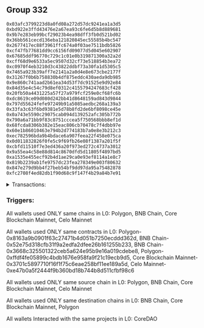 ## Group 332

```0x1efeb14b07fb2371ea344717dfd3389fcbd72873
0x03afc3799223d8a0fd08a272d57dc9241ea1a3d5
0xbd922e3ffd43476e2a67ea93c6fe6d5b8d889681
0x9b7e283eb99bcf29023b4ea98dff3fb0d521bd02
0x36bb561cecd136eba121820845ec55585b4bc547
0x2677417ec88f3961ffc674a0f03ae7511bdb5826
0xcf47fb77681dd9cc6156fd09077d5d045e602907
0x67685ddf96770c729c1c01e0b319871300a32a2d
0xcff68d9e6533a5ec9507d32cf73e518854b3ea72
0xc0970f4eb3210d3c43822ddbf73a30fa1d5305c5
0x7465a923b39aff7e2141a2a0d4e8e673cbe2177f
0x31267f0b6b758830b4df875eddc430aeda9db985
0x9e860c741aad2b61ea34d53f7dc91525e9d92e84
0x84d35e4c54c79d8ef0312c4155794247683cf428
0x20fb50a4431225a57f27a979fcf259e0cf68fc6b
0xdc8619ce09d080d242bb41d8648159ad843d9844
0x797d55624fefe97249b91a5085aedbc268a139a3
0x33fa3c63f6bd9381e5d78b8fd2de6bf8098ce45e
0x0a743e5590c29075cab094d139252afc305b772b
0x790a6a71bb9f83c8751cccea5f750568bbb8ef1d
0x68fcda8306b382e15eac806cb70478c7f4dbb97e
0x60e1b86010463e794b2d774183b7a0e8e3b212c3
0xec782596bda9b4bdace6a907feea22f458e075ca
0x0d011832826f0fe5c9f69fb26e08f1387a201f5f
0xcbfd11510f7e3ed436a20f973ed272c4737a3012
0x9a55ea4c58e88d814c8670dfd5d11805f4897bd5
0xa1535e455ecf92b4d1ae29ca0e93ef8114a1e8c7
0x819b2239ab1fe9757dc23fea278349e003f80632
0x847e279d9bb4f27beb54bf9dd97da95a75482878
0xfc2708f4ed82db1f90d68c9f147f4b29a84b7e91
```
<details>
<summary>Transactions:</summary>

Hashes: 

Wallet: 0x1efeb14b07fb2371ea344717dfd3389fcbd72873

       Hash: 0x2cc0484dafb7ba259d472cbd508a373c84fd1444bb0b72d0828a0c89288f923e
         - source chain: Polygon
         - destination chain: BNB Chain
         - contract: 0x8163a9b0901f63c27471b4d051b7250ecddd362d
       Hash: 0xab7ab4625536dc7158c9e8379bd8be314245b6717ebbee911138a4a89e965441
         - source chain: Polygon
         - destination chain: BNB Chain
         - contract: 0x8163a9b0901f63c27471b4d051b7250ecddd362d
       Hash: 0x1454865cdc0f797facd9283c823be853a051bd72c342f1f73491d15ab4ef06d9
         - source chain: Polygon
         - destination chain: BNB Chain
         - contract: 0x8163a9b0901f63c27471b4d051b7250ecddd362d
       Hash: 0xa8b982d2d97848b9b8ea76c5fa676dfec67413e703f2648adbad18a9a86f17c5
         - source chain: BNB Chain
         - destination chain: Core Blockchain Mainnet
         - project: CoreDAO
         - contract: 0x52e75d318cfb31f9a2edfa2dfee26b161255b233
       Hash: 0x388110457db3c15824d254e219f349b1f4d96a19af1f7979a94336703c4b996a
         - source chain: BNB Chain
         - destination chain: Polygon
         - contract: 0x3668c325501322ceb5a624e95b9e16a019cdebe8
       Hash: 0xba24e450421b8c7a78669cbb89534cf8d0119f3e48d1fbb270f0997751206f63
         - source chain: Polygon
         - destination chain: BNB Chain
         - contract: 0xffdf4fe05899c4bdb1676e958fa9f21c19ecb9d5
       Hash: 0xe0f4cda2791af3d44f80c77b726d35819df39d5723b75a5fd393e4483ec89331
         - source chain: Core Blockchain Mainnet
         - destination chain: BNB Chain
         - contract: 0x3701c5897710f16f1f75c6eae258bf11ee189a5d
       Hash: 0x6d037d3b5e61c657b46b0d26092dbfdc5f83343a1f1cc467959a2ecae910e3be
         - source chain: Celo Mainnet
         - destination chain: BNB Chain
         - contract: 0xe47b0a5f2444f9b360bd18b744b8d511cfbf98c6
Wallet: 0x03afc3799223d8a0fd08a272d57dc9241ea1a3d5

       Hash:0x6f5250279a873acc9ee9b4f73152c956348bbb5121345ffd3cd0882078393c88
         - source chain: Polygon
         - destination chain: BNB Chain
         - contract: 0x8163a9b0901f63c27471b4d051b7250ecddd362d
       Hash:0xfd91df93437105a0dbfd2f9a90ee763acb1b5b3db0ab02dd0326d06c28626626
         - source chain: Polygon
         - destination chain: BNB Chain
         - contract: 0x8163a9b0901f63c27471b4d051b7250ecddd362d
       Hash:0x07394fabddcc8b7b6a18b622e1c3e2dca8044a52dc9ffd5687a4691dfb0260a0
         - source chain: Polygon
         - destination chain: BNB Chain
         - contract: 0x8163a9b0901f63c27471b4d051b7250ecddd362d
       Hash:0xe5d8aa36ed700d957ec42962c0ad43cddbe080bd0369aac6ee5094ff0fef24aa
         - source chain: BNB Chain
         - destination chain: Core Blockchain Mainnet
         - project: CoreDAO
         - contract: 0x52e75d318cfb31f9a2edfa2dfee26b161255b233
       Hash:0xfb9e15372cf41bd48a763fd8793876fe12ff0401b14332e1bce121b832125663
         - source chain: BNB Chain
         - destination chain: Polygon
         - contract: 0x3668c325501322ceb5a624e95b9e16a019cdebe8
       Hash:0x97b3e2ae0e22a9d0e5294f46aa4e56a4b9b8e6c8685b8c90b005f43e077ee4b6
         - source chain: Polygon
         - destination chain: BNB Chain
         - contract: 0xffdf4fe05899c4bdb1676e958fa9f21c19ecb9d5
       Hash:0x607542009a431c791c435682b5069cb81c2301143a17aa063bc82cdec6044dba
         - source chain: Core Blockchain Mainnet
         - destination chain: BNB Chain
         - contract: 0x3701c5897710f16f1f75c6eae258bf11ee189a5d
       Hash:0xabe5ea873377b1c523f4e541d8c5ceeb35a39fb2b087acb7221e78848985b812
         - source chain: Celo Mainnet
         - destination chain: BNB Chain
         - contract: 0xe47b0a5f2444f9b360bd18b744b8d511cfbf98c6
Wallet: 0xbd922e3ffd43476e2a67ea93c6fe6d5b8d889681

       Hash:0xf30ca656fbe42d69c01f272e51393876e23391060b220909e2eafab159e6e1dc
         - source chain: Polygon
         - destination chain: BNB Chain
         - contract: 0x8163a9b0901f63c27471b4d051b7250ecddd362d
       Hash:0x316b8e1c02fced6442797d12c88343a297f510ec11b060b50d60d2262cdd23fb
         - source chain: Polygon
         - destination chain: BNB Chain
         - contract: 0x8163a9b0901f63c27471b4d051b7250ecddd362d
       Hash:0x2adebd932a9b2bf12dd32f58f9c6f18d627e8f70127641fc49d6fd8cbd374944
         - source chain: Polygon
         - destination chain: BNB Chain
         - contract: 0x8163a9b0901f63c27471b4d051b7250ecddd362d
       Hash:0x74d89d6d30d281deb946379e4037b70d2cfac93fd0c817f392d85e2b070d9c6d
         - source chain: BNB Chain
         - destination chain: Core Blockchain Mainnet
         - project: CoreDAO
         - contract: 0x52e75d318cfb31f9a2edfa2dfee26b161255b233
       Hash:0xeba7a48b5030a845bb6f002a1c8ca921f7a861ffe05aa89a76dee6ae7dcb9e94
         - source chain: BNB Chain
         - destination chain: Polygon
         - contract: 0x3668c325501322ceb5a624e95b9e16a019cdebe8
       Hash:0xd827f572cc3ae22a9bbd12d69ac2df010df94cd0505e0dd4cd526c5c173bfa7a
         - source chain: Polygon
         - destination chain: BNB Chain
         - contract: 0xffdf4fe05899c4bdb1676e958fa9f21c19ecb9d5
       Hash:0x2ebf08d8e9426e9854ee99d43f04eee75fc9d5d6a8296689ff1cadad36211473
         - source chain: Core Blockchain Mainnet
         - destination chain: BNB Chain
         - contract: 0x3701c5897710f16f1f75c6eae258bf11ee189a5d
       Hash:0x82fde35b33603379041931293270112af39cdac20ed517f5061757eaf5e4af4c
         - source chain: Celo Mainnet
         - destination chain: BNB Chain
         - contract: 0xe47b0a5f2444f9b360bd18b744b8d511cfbf98c6
Wallet: 0x9b7e283eb99bcf29023b4ea98dff3fb0d521bd02

       Hash:0xabddd593844ac3f4d7f81bf284e2dfb2244443ea07f6cbdb2473a2e566fae180
         - source chain: Polygon
         - destination chain: BNB Chain
         - contract: 0x8163a9b0901f63c27471b4d051b7250ecddd362d
       Hash:0xae1e069cbfd67550f6bc1ac5bc1f7e09286dd12b6f923c25c442eeecae54064d
         - source chain: Polygon
         - destination chain: BNB Chain
         - contract: 0x8163a9b0901f63c27471b4d051b7250ecddd362d
       Hash:0x3e69b31429a01cf9e3a5c80681320de698c15433c7b705d5ebfeedfb1d5f8b50
         - source chain: Polygon
         - destination chain: BNB Chain
         - contract: 0x8163a9b0901f63c27471b4d051b7250ecddd362d
       Hash:0x527e5426fafcf3fcb66139b922eec5e8cda705ab647b3adf61625bde9d7fe616
         - source chain: BNB Chain
         - destination chain: Core Blockchain Mainnet
         - project: CoreDAO
         - contract: 0x52e75d318cfb31f9a2edfa2dfee26b161255b233
       Hash:0x9dbc87998c90c23b1fe735619c3f1183d43b9ff66c45ba6a627cba5efea1057a
         - source chain: BNB Chain
         - destination chain: Polygon
         - contract: 0x3668c325501322ceb5a624e95b9e16a019cdebe8
       Hash:0xc6caa2db18b3860790b96a838b543c9367572e89c7e8558b4d0effee10c2616d
         - source chain: Polygon
         - destination chain: BNB Chain
         - contract: 0xffdf4fe05899c4bdb1676e958fa9f21c19ecb9d5
       Hash:0x46ca6a120e0764a9263d51fe617069404df8f2b4616d099940e24a6edf12a5e4
         - source chain: Core Blockchain Mainnet
         - destination chain: BNB Chain
         - contract: 0x3701c5897710f16f1f75c6eae258bf11ee189a5d
       Hash:0x6636d662282429e6d79f660670e490c1ca1e818233ab99b16631e1e5b9312eba
         - source chain: Celo Mainnet
         - destination chain: BNB Chain
         - contract: 0xe47b0a5f2444f9b360bd18b744b8d511cfbf98c6
Wallet: 0x36bb561cecd136eba121820845ec55585b4bc547

       Hash:0x3d558ad73be929da55904f5cca4a516a93b9247d290b9a41ec75390c57833926
         - source chain: Polygon
         - destination chain: BNB Chain
         - contract: 0x8163a9b0901f63c27471b4d051b7250ecddd362d
       Hash:0x465adf857a66e710d7ef2001039352bb3307e359ebe28849be41ddab74d239ff
         - source chain: Polygon
         - destination chain: BNB Chain
         - contract: 0x8163a9b0901f63c27471b4d051b7250ecddd362d
       Hash:0xd6af9364384a5a1668969d1b3c7920b4492abe7d0ba5c131b773eb7383bb390f
         - source chain: Polygon
         - destination chain: BNB Chain
         - contract: 0x8163a9b0901f63c27471b4d051b7250ecddd362d
       Hash:0x1058e4ee9e0fd67f0201f690d9b3361487228236d528df73b8e773bca1f30316
         - source chain: BNB Chain
         - destination chain: Core Blockchain Mainnet
         - project: CoreDAO
         - contract: 0x52e75d318cfb31f9a2edfa2dfee26b161255b233
       Hash:0xa1efaf9250dae1acc1b6630c06e71ff1512f34e9c3443bf68801e7bd6b11a490
         - source chain: BNB Chain
         - destination chain: Polygon
         - contract: 0x3668c325501322ceb5a624e95b9e16a019cdebe8
       Hash:0x6547e0d52d224ff22d7fe61d47b37e30727f726e501d6bea00e503e61d248553
         - source chain: Polygon
         - destination chain: BNB Chain
         - contract: 0xffdf4fe05899c4bdb1676e958fa9f21c19ecb9d5
       Hash:0xaa7554bdf01e417a466817de2f7777d095f91cae43de93ab0339ab4c4a50da54
         - source chain: Core Blockchain Mainnet
         - destination chain: BNB Chain
         - contract: 0x3701c5897710f16f1f75c6eae258bf11ee189a5d
       Hash:0xfcbb6d4fbdd26fefa7c78a7efad919747bdc60b158957c5262ecad4b60effde6
         - source chain: Celo Mainnet
         - destination chain: BNB Chain
         - contract: 0xe47b0a5f2444f9b360bd18b744b8d511cfbf98c6
Wallet: 0x2677417ec88f3961ffc674a0f03ae7511bdb5826

       Hash:0x095cd62fb82ddfb96c6453a92e27fdbb199d01c09808813ffffccee15207256c
         - source chain: Polygon
         - destination chain: BNB Chain
         - contract: 0x8163a9b0901f63c27471b4d051b7250ecddd362d
       Hash:0xcf74f5a8be1f98970cc37f19513f75dab8b2fa7ff221ab84d00745bba4a8562c
         - source chain: Polygon
         - destination chain: BNB Chain
         - contract: 0x8163a9b0901f63c27471b4d051b7250ecddd362d
       Hash:0xcf987be5892c49f414e886b1e2ae8d635d0dc7d3c0809bda114cb2802d56f88f
         - source chain: Polygon
         - destination chain: BNB Chain
         - contract: 0x8163a9b0901f63c27471b4d051b7250ecddd362d
       Hash:0x005dea7822539ab700b2ae895d1f2b009ee4ec263d0d83425ff6f60730b04e1d
         - source chain: BNB Chain
         - destination chain: Core Blockchain Mainnet
         - project: CoreDAO
         - contract: 0x52e75d318cfb31f9a2edfa2dfee26b161255b233
       Hash:0x0397717ca4c9bee6ed34fd04c4004088781f60123b1ab242d27b9d32e1715c5a
         - source chain: BNB Chain
         - destination chain: Polygon
         - contract: 0x3668c325501322ceb5a624e95b9e16a019cdebe8
       Hash:0x466d1fbc6f01b5cc77cfb99fc68ed2f33c2a7388d0fb2317068ff9218320aa70
         - source chain: Polygon
         - destination chain: BNB Chain
         - contract: 0xffdf4fe05899c4bdb1676e958fa9f21c19ecb9d5
       Hash:0xb5f136f49306b606d5432c7daff170abe2f6abeaa486f2d8dc34d37cc6655653
         - source chain: Core Blockchain Mainnet
         - destination chain: BNB Chain
         - contract: 0x3701c5897710f16f1f75c6eae258bf11ee189a5d
       Hash:0xb0555b38ed0bcc95956092d120b34ee5907e46a258eb50c8c1442fabe69e26c5
         - source chain: Celo Mainnet
         - destination chain: BNB Chain
         - contract: 0xe47b0a5f2444f9b360bd18b744b8d511cfbf98c6
Wallet: 0xcf47fb77681dd9cc6156fd09077d5d045e602907

       Hash:0x910fa3dc19542f2efcc9a661ea060bd4a0699b28c696365704682cc53ad34089
         - source chain: Polygon
         - destination chain: BNB Chain
         - contract: 0x8163a9b0901f63c27471b4d051b7250ecddd362d
       Hash:0x31006b00e33eaa2950f4303a78817610ce5fbebda44a0941b7ed8d1b4ece6248
         - source chain: Polygon
         - destination chain: BNB Chain
         - contract: 0x8163a9b0901f63c27471b4d051b7250ecddd362d
       Hash:0x0dc113a2bad5ce2ced81d8dc24fd7c9d09a1b511d9f8e38bdd1e79b12986b7c9
         - source chain: Polygon
         - destination chain: BNB Chain
         - contract: 0x8163a9b0901f63c27471b4d051b7250ecddd362d
       Hash:0x924894b0d39f0f4162a20ec6fa8f0d3264f6b4087dc77c943c66099979d66739
         - source chain: BNB Chain
         - destination chain: Core Blockchain Mainnet
         - project: CoreDAO
         - contract: 0x52e75d318cfb31f9a2edfa2dfee26b161255b233
       Hash:0x85671d645da035cab4a2b2e76580cf6e8e5931722be622b7b7f74628a1a3b95f
         - source chain: BNB Chain
         - destination chain: Polygon
         - contract: 0x3668c325501322ceb5a624e95b9e16a019cdebe8
       Hash:0x59d3face1b91db38aec5e50bfa3e008eca216b9d1cfa54b96dd9e2e84611b5ee
         - source chain: Polygon
         - destination chain: BNB Chain
         - contract: 0xffdf4fe05899c4bdb1676e958fa9f21c19ecb9d5
       Hash:0x4b1e8b8c526d78988a4e3bc05d8bff7f16292d54009bb6776ab39c28587a3e4d
         - source chain: Core Blockchain Mainnet
         - destination chain: BNB Chain
         - contract: 0x3701c5897710f16f1f75c6eae258bf11ee189a5d
       Hash:0x2e55c5cbc2fc79aea99caa72960508a503e079d4978e7f5cbc9fdb5ded0f6b3b
         - source chain: Celo Mainnet
         - destination chain: BNB Chain
         - contract: 0xe47b0a5f2444f9b360bd18b744b8d511cfbf98c6
Wallet: 0x67685ddf96770c729c1c01e0b319871300a32a2d

       Hash:0x5a9ea5625692ebb9d37f4dc6f3fba7e33964444a73cb55739cb0260942b3ec2f
         - source chain: Polygon
         - destination chain: BNB Chain
         - contract: 0x8163a9b0901f63c27471b4d051b7250ecddd362d
       Hash:0xc8b49cebb08c7f221a4cb8767b18618d18c7c0c9da5dc35e935dfd35cfdd6f51
         - source chain: Polygon
         - destination chain: BNB Chain
         - contract: 0x8163a9b0901f63c27471b4d051b7250ecddd362d
       Hash:0x6f8b868dcbd0c0df774eb45439c1c07b731308af52785f99bc641efa1cea0fca
         - source chain: Polygon
         - destination chain: BNB Chain
         - contract: 0x8163a9b0901f63c27471b4d051b7250ecddd362d
       Hash:0x66e7eeb83c580fce0b4dc46ac4357abec12eb947c42aefd5439e357c5652ff64
         - source chain: BNB Chain
         - destination chain: Core Blockchain Mainnet
         - project: CoreDAO
         - contract: 0x52e75d318cfb31f9a2edfa2dfee26b161255b233
       Hash:0xc10ff179670d1f58ed5656f8ba90b33915ae296e514c91987a482a8fd4a3e3d0
         - source chain: BNB Chain
         - destination chain: Polygon
         - contract: 0x3668c325501322ceb5a624e95b9e16a019cdebe8
       Hash:0xed7dcb1a1d71fb7411e951ddda0c7fea9e9f799eca9b9ce57f726ee41b99af0e
         - source chain: Polygon
         - destination chain: BNB Chain
         - contract: 0xffdf4fe05899c4bdb1676e958fa9f21c19ecb9d5
       Hash:0x99eb0c44b12b8d04bf63e6c3e8081172ba48b119b303827f318db9f5504e1b3b
         - source chain: Core Blockchain Mainnet
         - destination chain: BNB Chain
         - contract: 0x3701c5897710f16f1f75c6eae258bf11ee189a5d
       Hash:0x74d0fede5f248719646da7494b6b68488e6bc51bfae4d5b98bf4a3d1b61babf1
         - source chain: Celo Mainnet
         - destination chain: BNB Chain
         - contract: 0xe47b0a5f2444f9b360bd18b744b8d511cfbf98c6
Wallet: 0xcff68d9e6533a5ec9507d32cf73e518854b3ea72

       Hash:0x60e9ba68315c9141a0626659429beec6808bc4cdfb174f3f9c7a5e0c49245cf7
         - source chain: Polygon
         - destination chain: BNB Chain
         - contract: 0x8163a9b0901f63c27471b4d051b7250ecddd362d
       Hash:0x6d0ea333acc3ae5a1014e980e0f394275ba6e3489a5572173523fd2cf188c405
         - source chain: Polygon
         - destination chain: BNB Chain
         - contract: 0x8163a9b0901f63c27471b4d051b7250ecddd362d
       Hash:0x94988ea6dd7276debc2305f704242ae4d619cdc70610568c94cfa0ccbd208a1b
         - source chain: Polygon
         - destination chain: BNB Chain
         - contract: 0x8163a9b0901f63c27471b4d051b7250ecddd362d
       Hash:0x9835cf36d417a7b5c8bbfc18607b9d7d85439830992512f3b0e08294fe380cf8
         - source chain: BNB Chain
         - destination chain: Core Blockchain Mainnet
         - project: CoreDAO
         - contract: 0x52e75d318cfb31f9a2edfa2dfee26b161255b233
       Hash:0xbc7e3ba3bc275144297c518c72e363c11caf68931d00545b2d72241bd53828f3
         - source chain: BNB Chain
         - destination chain: Polygon
         - contract: 0x3668c325501322ceb5a624e95b9e16a019cdebe8
       Hash:0x74a00f31b1ae9767645ada27af97912bdef9976a15f53529e41d14f639727469
         - source chain: Polygon
         - destination chain: BNB Chain
         - contract: 0xffdf4fe05899c4bdb1676e958fa9f21c19ecb9d5
       Hash:0x53825e8f92fdb9a3a6a8b308e819ea970278d14f2f7af77152c4d17c6651700a
         - source chain: Core Blockchain Mainnet
         - destination chain: BNB Chain
         - contract: 0x3701c5897710f16f1f75c6eae258bf11ee189a5d
       Hash:0x663b4cfd8e1436eee45252f0467a9b7717069fdd824af29c688845f0fa405b5c
         - source chain: Celo Mainnet
         - destination chain: BNB Chain
         - contract: 0xe47b0a5f2444f9b360bd18b744b8d511cfbf98c6
Wallet: 0xc0970f4eb3210d3c43822ddbf73a30fa1d5305c5

       Hash:0xfac6eacd245940204dbd6101ffdd3c31402c980ed86cbfe194d56054be90270e
         - source chain: Polygon
         - destination chain: BNB Chain
         - contract: 0x8163a9b0901f63c27471b4d051b7250ecddd362d
       Hash:0x0b6523174d565ddcd4ef28e23910bba082903d9fbc86a920254656f5bd2866d2
         - source chain: Polygon
         - destination chain: BNB Chain
         - contract: 0x8163a9b0901f63c27471b4d051b7250ecddd362d
       Hash:0xf2cc15291c90b7424e5e1ea8d6fa042d24a9de82a753dd16016ce3ee9829c6d5
         - source chain: Polygon
         - destination chain: BNB Chain
         - contract: 0x8163a9b0901f63c27471b4d051b7250ecddd362d
       Hash:0x2b49bdadd3385c433b0a5fc37dfd39cbf17b8fbcf114376f906d88aaa9992d12
         - source chain: BNB Chain
         - destination chain: Core Blockchain Mainnet
         - project: CoreDAO
         - contract: 0x52e75d318cfb31f9a2edfa2dfee26b161255b233
       Hash:0xc62d662c282402144c2774e29d026d63c6324e3a459b59d4c6ed3a6a01efb4f5
         - source chain: BNB Chain
         - destination chain: Polygon
         - contract: 0x3668c325501322ceb5a624e95b9e16a019cdebe8
       Hash:0xed5b7e9f8d7beb21d07136ad522e294da94c00e39b84b706d2466b349d49bfd8
         - source chain: Polygon
         - destination chain: BNB Chain
         - contract: 0xffdf4fe05899c4bdb1676e958fa9f21c19ecb9d5
       Hash:0xdfbfb6331ed2b6c811d73d1f10da05babd6c7b99fc1f89a9fa57a62c5fc2af74
         - source chain: Core Blockchain Mainnet
         - destination chain: BNB Chain
         - contract: 0x3701c5897710f16f1f75c6eae258bf11ee189a5d
       Hash:0x63d0e26e4bbcf9bedca91487d9158306e426c98fa33154f60237a4b9e368327c
         - source chain: Celo Mainnet
         - destination chain: BNB Chain
         - contract: 0xe47b0a5f2444f9b360bd18b744b8d511cfbf98c6
Wallet: 0x7465a923b39aff7e2141a2a0d4e8e673cbe2177f

       Hash:0xf049a98b25f8bc6562a1abadd874b208d1ab90ae7df2cff4910e03532c03b270
         - source chain: Polygon
         - destination chain: BNB Chain
         - contract: 0x8163a9b0901f63c27471b4d051b7250ecddd362d
       Hash:0xee8b9462b7b26464e10b202969e14088e8fb80fb5c870fb36e75cbb4e51be78a
         - source chain: Polygon
         - destination chain: BNB Chain
         - contract: 0x8163a9b0901f63c27471b4d051b7250ecddd362d
       Hash:0xc3c05010469be058259fc6aaefe2e7904b68d81369b073f76b429e2e967c72bc
         - source chain: Polygon
         - destination chain: BNB Chain
         - contract: 0x8163a9b0901f63c27471b4d051b7250ecddd362d
       Hash:0xecf8e55793f08c1e7d4ad80d370fe16dfb7ee0561f0e0d02a9878daf711b4954
         - source chain: BNB Chain
         - destination chain: Core Blockchain Mainnet
         - project: CoreDAO
         - contract: 0x52e75d318cfb31f9a2edfa2dfee26b161255b233
       Hash:0x93371f0139520be9b272d9096246ac59253b51aa02b1d3e229da53074995987d
         - source chain: BNB Chain
         - destination chain: Polygon
         - contract: 0x3668c325501322ceb5a624e95b9e16a019cdebe8
       Hash:0x3ec3272db68f22bfb39e6d65c0c102332f750731c6a0ad9cbcfd5a910fdf966e
         - source chain: Polygon
         - destination chain: BNB Chain
         - contract: 0xffdf4fe05899c4bdb1676e958fa9f21c19ecb9d5
       Hash:0xabbe62063c51094d77ca74b9b81088c3fb1a334c79c64bf1dda263f1e3b20892
         - source chain: Core Blockchain Mainnet
         - destination chain: BNB Chain
         - contract: 0x3701c5897710f16f1f75c6eae258bf11ee189a5d
       Hash:0xe187cc55ba582ae03f4da80e7b78dc4ee103a814ff15c598fb33942d73cd25fa
         - source chain: Celo Mainnet
         - destination chain: BNB Chain
         - contract: 0xe47b0a5f2444f9b360bd18b744b8d511cfbf98c6
Wallet: 0x31267f0b6b758830b4df875eddc430aeda9db985

       Hash:0xe39c4432b57cd04d882438d29c492f03acb07f26d3aeebd7812c39bf1f3f0645
         - source chain: Polygon
         - destination chain: BNB Chain
         - contract: 0x8163a9b0901f63c27471b4d051b7250ecddd362d
       Hash:0x45968c7f121d894be2f8af0d1b25241c35714cfed0e791f8ed41f9bcc3d1b806
         - source chain: Polygon
         - destination chain: BNB Chain
         - contract: 0x8163a9b0901f63c27471b4d051b7250ecddd362d
       Hash:0x7a5df19e4d9a6c0027425e4295b3ea2b94b6fd1e100ef62dfa530dba0afdb848
         - source chain: Polygon
         - destination chain: BNB Chain
         - contract: 0x8163a9b0901f63c27471b4d051b7250ecddd362d
       Hash:0x7544694aba860be377483239a7e01024d62a644ad380933114fac5887efa460a
         - source chain: BNB Chain
         - destination chain: Core Blockchain Mainnet
         - project: CoreDAO
         - contract: 0x52e75d318cfb31f9a2edfa2dfee26b161255b233
       Hash:0xad9b07aa926735789778b0732ee1ee3d1d1042daaaeda13546b032ee30c5522d
         - source chain: BNB Chain
         - destination chain: Polygon
         - contract: 0x3668c325501322ceb5a624e95b9e16a019cdebe8
       Hash:0xecbfe5c3dee002bc6f80dd67f4bbdec878b7acc0280c806d02ae944e1dd5cb19
         - source chain: Polygon
         - destination chain: BNB Chain
         - contract: 0xffdf4fe05899c4bdb1676e958fa9f21c19ecb9d5
       Hash:0x64a80e6bd2f230eef9267939b4b56d556f4fe27d4d99353fd8b0e3b413b2b2f7
         - source chain: Core Blockchain Mainnet
         - destination chain: BNB Chain
         - contract: 0x3701c5897710f16f1f75c6eae258bf11ee189a5d
       Hash:0xb6e6d59c2d2cfa395a5c15cb742838d76ff897f6243250f45457a82949871d37
         - source chain: Celo Mainnet
         - destination chain: BNB Chain
         - contract: 0xe47b0a5f2444f9b360bd18b744b8d511cfbf98c6
Wallet: 0x9e860c741aad2b61ea34d53f7dc91525e9d92e84

       Hash:0xa170120829c4a9279e1f0f95129a34241615b8153716ec222c88a241e059f74f
         - source chain: Polygon
         - destination chain: BNB Chain
         - contract: 0x8163a9b0901f63c27471b4d051b7250ecddd362d
       Hash:0xc34f845c746c278cd31738aa6bc22ee4941e446a73488ba9c530712f37e82dde
         - source chain: Polygon
         - destination chain: BNB Chain
         - contract: 0x8163a9b0901f63c27471b4d051b7250ecddd362d
       Hash:0xd87579ded677f070f21f57879f3015ca3998cab492a1f54fbb7c69072bafac6f
         - source chain: Polygon
         - destination chain: BNB Chain
         - contract: 0x8163a9b0901f63c27471b4d051b7250ecddd362d
       Hash:0x812ef7738a1f1e76fdd6ce505c8891ad019972cb87831e7a9f52cd3905cced7b
         - source chain: BNB Chain
         - destination chain: Core Blockchain Mainnet
         - project: CoreDAO
         - contract: 0x52e75d318cfb31f9a2edfa2dfee26b161255b233
       Hash:0xcae7fd3de98c836184c31aff48bcf231fe059dc9523a58885bdda6ff746dfd5a
         - source chain: BNB Chain
         - destination chain: Polygon
         - contract: 0x3668c325501322ceb5a624e95b9e16a019cdebe8
       Hash:0x9eaf43d50683ac6a1abe2a4ef65cdec2dba1337ac7647efc0c29a273ffd6adc9
         - source chain: Polygon
         - destination chain: BNB Chain
         - contract: 0xffdf4fe05899c4bdb1676e958fa9f21c19ecb9d5
       Hash:0xc4d6f758002607b9be965ede40bf741e7a170ccd70a06fe15edb2789ae961354
         - source chain: Core Blockchain Mainnet
         - destination chain: BNB Chain
         - contract: 0x3701c5897710f16f1f75c6eae258bf11ee189a5d
       Hash:0xc9c8582f6ad3abbcb26b84deaf0f7eba1961501f094d331fd619ab99680cd39c
         - source chain: Celo Mainnet
         - destination chain: BNB Chain
         - contract: 0xe47b0a5f2444f9b360bd18b744b8d511cfbf98c6
Wallet: 0x84d35e4c54c79d8ef0312c4155794247683cf428

       Hash:0x00c9eaeefaccbc6517b5884d4748be268a2cf450784e0c03d0debd38d02a9e15
         - source chain: Polygon
         - destination chain: BNB Chain
         - contract: 0x8163a9b0901f63c27471b4d051b7250ecddd362d
       Hash:0x3002ac0aa2a862f35fbb6f5fb0b879cfbf2e13c19dd7db136852d794f0c04967
         - source chain: Polygon
         - destination chain: BNB Chain
         - contract: 0x8163a9b0901f63c27471b4d051b7250ecddd362d
       Hash:0xb1655b98bb2080e7ba76b5daee2056e0485dcfb1693aeba0a0b8a5fef2d326c8
         - source chain: Polygon
         - destination chain: BNB Chain
         - contract: 0x8163a9b0901f63c27471b4d051b7250ecddd362d
       Hash:0x03441ab2e1565209b20708db840ff80d2dced036aa19fd34ba0ae5aa58377d07
         - source chain: BNB Chain
         - destination chain: Core Blockchain Mainnet
         - project: CoreDAO
         - contract: 0x52e75d318cfb31f9a2edfa2dfee26b161255b233
       Hash:0xaf7fae658ae4ad5b5a1e78a2815805cdc9b71000692ca2fea66672d5224cc38e
         - source chain: BNB Chain
         - destination chain: Polygon
         - contract: 0x3668c325501322ceb5a624e95b9e16a019cdebe8
       Hash:0x3f0631a91449cf71155a74b3907a2c1de450ff5d629aeb9fae45e346e2fc9875
         - source chain: Polygon
         - destination chain: BNB Chain
         - contract: 0xffdf4fe05899c4bdb1676e958fa9f21c19ecb9d5
       Hash:0xf953f7b3904f12370ceaeb5da7d6cd03b5082593c8b7ae9492cf74718dce4caf
         - source chain: Core Blockchain Mainnet
         - destination chain: BNB Chain
         - contract: 0x3701c5897710f16f1f75c6eae258bf11ee189a5d
       Hash:0x508a80f5a0bfa33ce1a9e813aaeb6c907437081b90efdda9ecee6b705124dd20
         - source chain: Celo Mainnet
         - destination chain: BNB Chain
         - contract: 0xe47b0a5f2444f9b360bd18b744b8d511cfbf98c6
Wallet: 0x20fb50a4431225a57f27a979fcf259e0cf68fc6b

       Hash:0xaa204b39e479a1d697ad927bfc7d39919b3f6efab7148da2e7b49185ed71424f
         - source chain: Polygon
         - destination chain: BNB Chain
         - contract: 0x8163a9b0901f63c27471b4d051b7250ecddd362d
       Hash:0xb6e032da516f6fee7d1dd695144e3d0ad8afcb3cb631b886064bbf5d26636bdf
         - source chain: Polygon
         - destination chain: BNB Chain
         - contract: 0x8163a9b0901f63c27471b4d051b7250ecddd362d
       Hash:0xfacd4f806ac9341e68773c8fb01c9c272c36fefd1afd190344cbfe6a3b6109f4
         - source chain: Polygon
         - destination chain: BNB Chain
         - contract: 0x8163a9b0901f63c27471b4d051b7250ecddd362d
       Hash:0xc782e6660016648fa21187fc81bd0203857f65f3ee804b9d1978e9f6e027dd5c
         - source chain: BNB Chain
         - destination chain: Core Blockchain Mainnet
         - project: CoreDAO
         - contract: 0x52e75d318cfb31f9a2edfa2dfee26b161255b233
       Hash:0x03a667daaf763a37fb1082a7c9f347dc18622c2fb7be4f2511d9038f8969e44d
         - source chain: BNB Chain
         - destination chain: Polygon
         - contract: 0x3668c325501322ceb5a624e95b9e16a019cdebe8
       Hash:0x18bae0a8c6643ee1e70c8f06b8f402573cd9268a72bbe653cd9d63e9b66bf9aa
         - source chain: Polygon
         - destination chain: BNB Chain
         - contract: 0xffdf4fe05899c4bdb1676e958fa9f21c19ecb9d5
       Hash:0x89d4f8c27f7159bd1b19585b5295c613318ce114449b89dacaaced3573784567
         - source chain: Core Blockchain Mainnet
         - destination chain: BNB Chain
         - contract: 0x3701c5897710f16f1f75c6eae258bf11ee189a5d
       Hash:0x4a82970a9127adcf8fbbb36486524d47ad9ce6f73e38c986484cd0a4b0cdaa37
         - source chain: Celo Mainnet
         - destination chain: BNB Chain
         - contract: 0xe47b0a5f2444f9b360bd18b744b8d511cfbf98c6
Wallet: 0xdc8619ce09d080d242bb41d8648159ad843d9844

       Hash:0xf13c547ead3bad533203609fb7931373004555f2443e6bc52070b379c2ab3fc6
         - source chain: Polygon
         - destination chain: BNB Chain
         - contract: 0x8163a9b0901f63c27471b4d051b7250ecddd362d
       Hash:0x1a8e8df2dcb390791efe7c7bc958d256da68b8b940a72e20c62fe307120c42d3
         - source chain: Polygon
         - destination chain: BNB Chain
         - contract: 0x8163a9b0901f63c27471b4d051b7250ecddd362d
       Hash:0xa9cd4048696d33144b726a1dd8629accb8c49d9a538a17b31058b1683d48c114
         - source chain: Polygon
         - destination chain: BNB Chain
         - contract: 0x8163a9b0901f63c27471b4d051b7250ecddd362d
       Hash:0x853e1c1d049c0cbf39adea0269d5595046126b2207cbe6a08edfaac002dff0bb
         - source chain: BNB Chain
         - destination chain: Core Blockchain Mainnet
         - project: CoreDAO
         - contract: 0x52e75d318cfb31f9a2edfa2dfee26b161255b233
       Hash:0xd942e16d3e017e73024a7118f92af76dd0f0f53549867cb0e3a8790b429e55c3
         - source chain: BNB Chain
         - destination chain: Polygon
         - contract: 0x3668c325501322ceb5a624e95b9e16a019cdebe8
       Hash:0xfe9a50dcbc4e652d082f52e2d14aa13c53730ab1ed2fdba2e8fbd92825faca28
         - source chain: Polygon
         - destination chain: BNB Chain
         - contract: 0xffdf4fe05899c4bdb1676e958fa9f21c19ecb9d5
       Hash:0x9efd2413508e59e5bf98327171c4cf4befef8558c12c12f1a90e6176cc92d1dd
         - source chain: Core Blockchain Mainnet
         - destination chain: BNB Chain
         - contract: 0x3701c5897710f16f1f75c6eae258bf11ee189a5d
       Hash:0xdb1ad0193603634d4a49a2debb4d7c87cc2d80b1d0fc67ab26886e1a4b602fa6
         - source chain: Celo Mainnet
         - destination chain: BNB Chain
         - contract: 0xe47b0a5f2444f9b360bd18b744b8d511cfbf98c6
Wallet: 0x797d55624fefe97249b91a5085aedbc268a139a3

       Hash:0x2b78b0a28f279140a75b98eedb94ed1942128b2f83af0e117372ca09ec44498b
         - source chain: Polygon
         - destination chain: BNB Chain
         - contract: 0x8163a9b0901f63c27471b4d051b7250ecddd362d
       Hash:0x40178233124d95c005e93a1bcbd597e39e3fd91f18d512bae377fa5f943250b7
         - source chain: Polygon
         - destination chain: BNB Chain
         - contract: 0x8163a9b0901f63c27471b4d051b7250ecddd362d
       Hash:0x0d5f1a70e060f1aa5d943d70c83b50f15ae36c293be881637e7f56595b61f4e9
         - source chain: Polygon
         - destination chain: BNB Chain
         - contract: 0x8163a9b0901f63c27471b4d051b7250ecddd362d
       Hash:0x5c1852403a356f39dd523226627da0d1d55aa391445694d985b4afea64c83dcd
         - source chain: BNB Chain
         - destination chain: Core Blockchain Mainnet
         - project: CoreDAO
         - contract: 0x52e75d318cfb31f9a2edfa2dfee26b161255b233
       Hash:0x9a51d41ac4382d33c55d306e94c740de5b5caebf96afe266ac0861d9ca6b1e1e
         - source chain: BNB Chain
         - destination chain: Polygon
         - contract: 0x3668c325501322ceb5a624e95b9e16a019cdebe8
       Hash:0x1cd102b88546c0df0e39fd72a99442dd03b02801c6f642b75a33bc1d6d120f6d
         - source chain: Polygon
         - destination chain: BNB Chain
         - contract: 0xffdf4fe05899c4bdb1676e958fa9f21c19ecb9d5
       Hash:0x2c64b26d2974ae526e1d89bace86b8d2932fed39c0c0c79244811b12743bdd82
         - source chain: Core Blockchain Mainnet
         - destination chain: BNB Chain
         - contract: 0x3701c5897710f16f1f75c6eae258bf11ee189a5d
       Hash:0xab838c3e73a951abab3882ef6839dbd6059bb0cd13a163871dce15674391b410
         - source chain: Celo Mainnet
         - destination chain: BNB Chain
         - contract: 0xe47b0a5f2444f9b360bd18b744b8d511cfbf98c6
Wallet: 0x33fa3c63f6bd9381e5d78b8fd2de6bf8098ce45e

       Hash:0x6551bab388ba126959a7112f9d1b44a31d4aacfa3f2523890e825ea9a5141af4
         - source chain: Polygon
         - destination chain: BNB Chain
         - contract: 0x8163a9b0901f63c27471b4d051b7250ecddd362d
       Hash:0xa824f1de3aa584ce32a77cc2a9eb976d4d454b6139c8d87ffb2902fed30f5e86
         - source chain: Polygon
         - destination chain: BNB Chain
         - contract: 0x8163a9b0901f63c27471b4d051b7250ecddd362d
       Hash:0x2ed7fc3a84ed50bb388ce12e4822e27d3740328e2ced86662abd47e60f66a795
         - source chain: Polygon
         - destination chain: BNB Chain
         - contract: 0x8163a9b0901f63c27471b4d051b7250ecddd362d
       Hash:0x5b3d5df60c99480563383922f9cf5a883ce907b863154aa93d4b952e41c28229
         - source chain: BNB Chain
         - destination chain: Core Blockchain Mainnet
         - project: CoreDAO
         - contract: 0x52e75d318cfb31f9a2edfa2dfee26b161255b233
       Hash:0x5696d9ba77b35fa1d602d908845822d6ff134b7050a48ae4003d16cbfcdec989
         - source chain: BNB Chain
         - destination chain: Polygon
         - contract: 0x3668c325501322ceb5a624e95b9e16a019cdebe8
       Hash:0x4d560548b24b7e2912ebb425823ab026486423a9571d4d2f1fa3ebf943a0737c
         - source chain: Polygon
         - destination chain: BNB Chain
         - contract: 0xffdf4fe05899c4bdb1676e958fa9f21c19ecb9d5
       Hash:0xb34572002087f2fbcdf59f4833c05ee17f50743a9b5475e83ddec8fcaad917bd
         - source chain: Core Blockchain Mainnet
         - destination chain: BNB Chain
         - contract: 0x3701c5897710f16f1f75c6eae258bf11ee189a5d
       Hash:0x3b9683fa52e9fde38baee9165af195ce306aaf64a976fd1179a346ff64a09c1a
         - source chain: Celo Mainnet
         - destination chain: BNB Chain
         - contract: 0xe47b0a5f2444f9b360bd18b744b8d511cfbf98c6
Wallet: 0x0a743e5590c29075cab094d139252afc305b772b

       Hash:0x8cbe5396af68879b43c4268985e614df1d5a66c53bc68d07171e793a76b7d810
         - source chain: Polygon
         - destination chain: BNB Chain
         - contract: 0x8163a9b0901f63c27471b4d051b7250ecddd362d
       Hash:0xe1f079da2f1bf86270cc20632d07e822c02924b3a3bceee3c3a880fb9fb38b59
         - source chain: Polygon
         - destination chain: BNB Chain
         - contract: 0x8163a9b0901f63c27471b4d051b7250ecddd362d
       Hash:0x0f2313ba728607abb2b6e1d8eded6738f128629e46180a93efa9b7dca7a34dc1
         - source chain: Polygon
         - destination chain: BNB Chain
         - contract: 0x8163a9b0901f63c27471b4d051b7250ecddd362d
       Hash:0x91987c702cd31f2f4a26d48481624592de23489643a43c9f95c0c7129ffd8f79
         - source chain: BNB Chain
         - destination chain: Core Blockchain Mainnet
         - project: CoreDAO
         - contract: 0x52e75d318cfb31f9a2edfa2dfee26b161255b233
       Hash:0x7d740380be1ed654588346fb7211d53e39ddf00b784aa9b5095cc53f9478d79d
         - source chain: BNB Chain
         - destination chain: Polygon
         - contract: 0x3668c325501322ceb5a624e95b9e16a019cdebe8
       Hash:0xfec1d17e80fcdf36302228dadf3f726ad706c859d9b428f30485231979d4114d
         - source chain: Polygon
         - destination chain: BNB Chain
         - contract: 0xffdf4fe05899c4bdb1676e958fa9f21c19ecb9d5
       Hash:0xe852115a94792cef1b22e1e6131d97df51c5cb75345aafd3aed737b3432053ce
         - source chain: Core Blockchain Mainnet
         - destination chain: BNB Chain
         - contract: 0x3701c5897710f16f1f75c6eae258bf11ee189a5d
       Hash:0x6d0f5ea7763ca3a93ae90853251868cd837499850c7882cead50a7320141104e
         - source chain: Celo Mainnet
         - destination chain: BNB Chain
         - contract: 0xe47b0a5f2444f9b360bd18b744b8d511cfbf98c6
Wallet: 0x790a6a71bb9f83c8751cccea5f750568bbb8ef1d

       Hash:0xed5a849a9f306b2ef610d20e37d7e77b794634b96719df27f1e33e4bd52bdce9
         - source chain: Polygon
         - destination chain: BNB Chain
         - contract: 0x8163a9b0901f63c27471b4d051b7250ecddd362d
       Hash:0x9ab687194c926c549f94a2b363d016583664c2589bbff4941f0b64ee36f35f1d
         - source chain: Polygon
         - destination chain: BNB Chain
         - contract: 0x8163a9b0901f63c27471b4d051b7250ecddd362d
       Hash:0x94ff4e0aa869d8281121f5a8e53b3a8ce140dece3dfd585c038101b29c848da9
         - source chain: Polygon
         - destination chain: BNB Chain
         - contract: 0x8163a9b0901f63c27471b4d051b7250ecddd362d
       Hash:0xe510ed1f1266bc979d79e6fc94b3d609339441eb84b80e8b40878917104118f7
         - source chain: Polygon
         - destination chain: BNB Chain
         - contract: 0x8163a9b0901f63c27471b4d051b7250ecddd362d
       Hash:0xead9e3d449c96051a5a5bdedba7447d603ab0669e39b3e376118ad3e90947771
         - source chain: BNB Chain
         - destination chain: Core Blockchain Mainnet
         - project: CoreDAO
         - contract: 0x52e75d318cfb31f9a2edfa2dfee26b161255b233
       Hash:0x967c94bd379988c49af27c1b458cc80e3a568f151600f2a05aeb1b25c5d1af20
         - source chain: BNB Chain
         - destination chain: Polygon
         - contract: 0x3668c325501322ceb5a624e95b9e16a019cdebe8
       Hash:0xeb515a9186bcd63bcc07430e23d4a2de6864c3e9802aa589e6d5b2a93e9ee760
         - source chain: Polygon
         - destination chain: BNB Chain
         - contract: 0xffdf4fe05899c4bdb1676e958fa9f21c19ecb9d5
       Hash:0x9405301e144348281e65e92995d43d2ac06c891803c25f4c9cad8ab84237f93c
         - source chain: Core Blockchain Mainnet
         - destination chain: BNB Chain
         - contract: 0x3701c5897710f16f1f75c6eae258bf11ee189a5d
       Hash:0x8d162e81403fac96eaea41c43ef9a8dd7a9bb8dfa8b2e4e2d5a5227bf1c40142
         - source chain: Celo Mainnet
         - destination chain: BNB Chain
         - contract: 0xe47b0a5f2444f9b360bd18b744b8d511cfbf98c6
Wallet: 0x68fcda8306b382e15eac806cb70478c7f4dbb97e

       Hash:0x27fc8cd9cd456c41307c01dcc368b79e2e549e9f53e7c20785b8f8d4bf8d09e7
         - source chain: Polygon
         - destination chain: BNB Chain
         - contract: 0x8163a9b0901f63c27471b4d051b7250ecddd362d
       Hash:0x23929516253e46d5f93419e70febf6aaa3309016b7e7610d48a3de9db7db29b3
         - source chain: Polygon
         - destination chain: BNB Chain
         - contract: 0x8163a9b0901f63c27471b4d051b7250ecddd362d
       Hash:0xac0f5a9a5536a1d5acf08a6eddc9f2ae34edfe7b5807727ae71d36027af82ab7
         - source chain: Polygon
         - destination chain: BNB Chain
         - contract: 0x8163a9b0901f63c27471b4d051b7250ecddd362d
       Hash:0x3690a9be33b2d5e4c9bc6ed96a3b6ef7f9f7efef09f38dfac556459289fecaec
         - source chain: BNB Chain
         - destination chain: Core Blockchain Mainnet
         - project: CoreDAO
         - contract: 0x52e75d318cfb31f9a2edfa2dfee26b161255b233
       Hash:0x948ca0760651f043d0ba06cba54dd24c68addbaa030fa2f7f2d23e94d885df7a
         - source chain: BNB Chain
         - destination chain: Polygon
         - contract: 0x3668c325501322ceb5a624e95b9e16a019cdebe8
       Hash:0xc8014b37f2b944b09e83476d9fbd65284b09ddcdfb5e462a21095807801bdae0
         - source chain: Polygon
         - destination chain: BNB Chain
         - contract: 0xffdf4fe05899c4bdb1676e958fa9f21c19ecb9d5
       Hash:0x1017d40b5f93116d952f55bacf77ae165094b7cf7ac9c112032d36fd5e35a957
         - source chain: Core Blockchain Mainnet
         - destination chain: BNB Chain
         - contract: 0x3701c5897710f16f1f75c6eae258bf11ee189a5d
       Hash:0x612a8b8baac3ce4da1607f0989aed0918e461379f8277965feb5c8d92c51e3b6
         - source chain: Celo Mainnet
         - destination chain: BNB Chain
         - contract: 0xe47b0a5f2444f9b360bd18b744b8d511cfbf98c6
Wallet: 0x60e1b86010463e794b2d774183b7a0e8e3b212c3

       Hash:0xe7943a13a0a9ef91e0a62feca003bfcc1f0dd8dd16495c47b5afd3de21f8ffec
         - source chain: Polygon
         - destination chain: BNB Chain
         - contract: 0x8163a9b0901f63c27471b4d051b7250ecddd362d
       Hash:0x0c1c0b08291b261bd0aa2e37ad755c002f5907dd86b88940f017d636ef91f416
         - source chain: Polygon
         - destination chain: BNB Chain
         - contract: 0x8163a9b0901f63c27471b4d051b7250ecddd362d
       Hash:0x0f16b3d3082c42045438b6f11984c2aebb65f79395f25948c0df4ad622137346
         - source chain: Polygon
         - destination chain: BNB Chain
         - contract: 0x8163a9b0901f63c27471b4d051b7250ecddd362d
       Hash:0x60cbccfc27496fe19229f1170aec8a534f2b982337c7114b51dd348bf2b1855d
         - source chain: BNB Chain
         - destination chain: Core Blockchain Mainnet
         - project: CoreDAO
         - contract: 0x52e75d318cfb31f9a2edfa2dfee26b161255b233
       Hash:0x56a56159fc6e8393e4b2ec8d67858e2c7920ebce458b600e0748dd46837323fb
         - source chain: BNB Chain
         - destination chain: Polygon
         - contract: 0x3668c325501322ceb5a624e95b9e16a019cdebe8
       Hash:0x3636ec7312eec56b689a0f0b88309a8533c4f78662436671dfadd033a5871081
         - source chain: Polygon
         - destination chain: BNB Chain
         - contract: 0xffdf4fe05899c4bdb1676e958fa9f21c19ecb9d5
       Hash:0x36bf9bc82d4c0c97c46ee6400f20cfc86502fafd0bc9121b83fc5a551651c516
         - source chain: Core Blockchain Mainnet
         - destination chain: BNB Chain
         - contract: 0x3701c5897710f16f1f75c6eae258bf11ee189a5d
       Hash:0x58585013c9fbfb632293a07d742b1eb8237361298f2d34ac57274aeba017a7ae
         - source chain: Celo Mainnet
         - destination chain: BNB Chain
         - contract: 0xe47b0a5f2444f9b360bd18b744b8d511cfbf98c6
Wallet: 0xec782596bda9b4bdace6a907feea22f458e075ca

       Hash:0xd2aa026028b5a44f3d169609be196678be0778776ba9be9c0420e67ba87886bb
         - source chain: Polygon
         - destination chain: BNB Chain
         - contract: 0x8163a9b0901f63c27471b4d051b7250ecddd362d
       Hash:0x3cde68f593eb657f7fc7f4f86e3e886875ae709fc68e7637a9f44b777cc87c62
         - source chain: Polygon
         - destination chain: BNB Chain
         - contract: 0x8163a9b0901f63c27471b4d051b7250ecddd362d
       Hash:0xe74831de5d046daecc45c6ebd68ff5b5a394ea2256e8b435114634208420bbf6
         - source chain: Polygon
         - destination chain: BNB Chain
         - contract: 0x8163a9b0901f63c27471b4d051b7250ecddd362d
       Hash:0xd5d59dea10460f03a5313981864b146918233b90d156fb5d4d56c8875556a8f3
         - source chain: BNB Chain
         - destination chain: Core Blockchain Mainnet
         - project: CoreDAO
         - contract: 0x52e75d318cfb31f9a2edfa2dfee26b161255b233
       Hash:0xadec896a49b18d8a99116d5ae98257deb273cd6230a03ef9fc390d3fa44f6bf7
         - source chain: BNB Chain
         - destination chain: Polygon
         - contract: 0x3668c325501322ceb5a624e95b9e16a019cdebe8
       Hash:0x4b40d80cb995bc88beae246709e4a5f8b8ae234dd3c3f8756a4a547ed952b222
         - source chain: Polygon
         - destination chain: BNB Chain
         - contract: 0xffdf4fe05899c4bdb1676e958fa9f21c19ecb9d5
       Hash:0x68c15e8cc8e87e2d78cf1061158c6d5507aa8823e0005f31f6d42d4d6b9a12c9
         - source chain: Core Blockchain Mainnet
         - destination chain: BNB Chain
         - contract: 0x3701c5897710f16f1f75c6eae258bf11ee189a5d
       Hash:0xface889da498f637ffa4e84272e48bba222400385ce5b928b4787aee2df54e43
         - source chain: Celo Mainnet
         - destination chain: BNB Chain
         - contract: 0xe47b0a5f2444f9b360bd18b744b8d511cfbf98c6
Wallet: 0x0d011832826f0fe5c9f69fb26e08f1387a201f5f

       Hash:0x592528af4601ecfc896620dd17fc45ece341c84dc3bb3934adb6ad91b9424871
         - source chain: Polygon
         - destination chain: BNB Chain
         - contract: 0x8163a9b0901f63c27471b4d051b7250ecddd362d
       Hash:0xc1d902f4b72e6d07fba09627e7ac70aeeee6299bb1407c32fc05d70b92207fb8
         - source chain: Polygon
         - destination chain: BNB Chain
         - contract: 0x8163a9b0901f63c27471b4d051b7250ecddd362d
       Hash:0xbf89f9bda158ff6f527d1619c1ce2c14717dde5aa2303f114139578849f1a02a
         - source chain: Polygon
         - destination chain: BNB Chain
         - contract: 0x8163a9b0901f63c27471b4d051b7250ecddd362d
       Hash:0x2c587d663cc820941b6abcdb396596b4a5f548e6194a34e1f4e7c80de8668c62
         - source chain: BNB Chain
         - destination chain: Core Blockchain Mainnet
         - project: CoreDAO
         - contract: 0x52e75d318cfb31f9a2edfa2dfee26b161255b233
       Hash:0x1923a5ffbd53bc1a9f322bf834aeaabf5989d286800b5c9d13f4c803194559a2
         - source chain: BNB Chain
         - destination chain: Polygon
         - contract: 0x3668c325501322ceb5a624e95b9e16a019cdebe8
       Hash:0x4f6cd4f74378bfb5811fc4267a8b06bde6de9dbb53f2692e388827785404f8e8
         - source chain: Polygon
         - destination chain: BNB Chain
         - contract: 0xffdf4fe05899c4bdb1676e958fa9f21c19ecb9d5
       Hash:0x3039bdeb2099590819a28e97dba18fb0a3e5a2044d59d5a31b5652f0465e5c3d
         - source chain: Core Blockchain Mainnet
         - destination chain: BNB Chain
         - contract: 0x3701c5897710f16f1f75c6eae258bf11ee189a5d
       Hash:0xedf8c27e2c6fa6c012276d7cbf03c23c4cceb39efe0bc1713ccedead2f9cde12
         - source chain: Celo Mainnet
         - destination chain: BNB Chain
         - contract: 0xe47b0a5f2444f9b360bd18b744b8d511cfbf98c6
Wallet: 0xcbfd11510f7e3ed436a20f973ed272c4737a3012

       Hash:0x0768cc1deec4f22cafa536a801126aad9fe3e8bee2d6d3d22b0c7ba60dd97018
         - source chain: Polygon
         - destination chain: BNB Chain
         - contract: 0x8163a9b0901f63c27471b4d051b7250ecddd362d
       Hash:0x5c5e605e96e728c695bda6eb70c489bda57ef7a1a0ba31c69425b167d84d8e0f
         - source chain: Polygon
         - destination chain: BNB Chain
         - contract: 0x8163a9b0901f63c27471b4d051b7250ecddd362d
       Hash:0xd7544a1e3e16cde851e9962c4b9be783c3974dcc35cf10a502d6006fa4c47e0d
         - source chain: Polygon
         - destination chain: BNB Chain
         - contract: 0x8163a9b0901f63c27471b4d051b7250ecddd362d
       Hash:0x4f1496c2788b5603e0dde5bfcfef9d229f034173a99096e5a846bcf38bed4aa2
         - source chain: BNB Chain
         - destination chain: Core Blockchain Mainnet
         - project: CoreDAO
         - contract: 0x52e75d318cfb31f9a2edfa2dfee26b161255b233
       Hash:0x86a32c73bca01fb72e5b560d7e7ae2c4cfd28c6cadd97d6a0a5045d291aa8633
         - source chain: BNB Chain
         - destination chain: Polygon
         - contract: 0x3668c325501322ceb5a624e95b9e16a019cdebe8
       Hash:0x8c75d9ba703d955388067d03f061eb7da63629a3c619d7edfeaddda6101311dd
         - source chain: Polygon
         - destination chain: BNB Chain
         - contract: 0xffdf4fe05899c4bdb1676e958fa9f21c19ecb9d5
       Hash:0xe156a4df86ca8ef8b5d1b31fb0c29d95ede23d493e5c85cfc6194e668c983e99
         - source chain: Core Blockchain Mainnet
         - destination chain: BNB Chain
         - contract: 0x3701c5897710f16f1f75c6eae258bf11ee189a5d
       Hash:0x24e56773e252d43ebf6827d66540967b64c9e2264798deee30e7dc1b94ee82b0
         - source chain: Celo Mainnet
         - destination chain: BNB Chain
         - contract: 0xe47b0a5f2444f9b360bd18b744b8d511cfbf98c6
Wallet: 0x9a55ea4c58e88d814c8670dfd5d11805f4897bd5

       Hash:0x44ab2fe290b59fbabb7c846f8c1cd1eff94dca2b4ae66b37fa532e56256908b2
         - source chain: Polygon
         - destination chain: BNB Chain
         - contract: 0x8163a9b0901f63c27471b4d051b7250ecddd362d
       Hash:0x633385a314af1868eae76b340f48ab069dbeee7f1c06236d8388ed66b37d8e77
         - source chain: Polygon
         - destination chain: BNB Chain
         - contract: 0x8163a9b0901f63c27471b4d051b7250ecddd362d
       Hash:0x57e609c738990ade9b6460fb54022c9a67edbcbc1b3e5f2cce95c2b6a4e298af
         - source chain: Polygon
         - destination chain: BNB Chain
         - contract: 0x8163a9b0901f63c27471b4d051b7250ecddd362d
       Hash:0xeeb13ae2958b6a62247ff417a8ff2c4c3f35b09a345920baea78e2a3a7e8ee4a
         - source chain: BNB Chain
         - destination chain: Core Blockchain Mainnet
         - project: CoreDAO
         - contract: 0x52e75d318cfb31f9a2edfa2dfee26b161255b233
       Hash:0xa40c0bf89f0fe589de2e441065dacbc4cd0c45adadaefc99e62ff8d1f8f3f30c
         - source chain: BNB Chain
         - destination chain: Polygon
         - contract: 0x3668c325501322ceb5a624e95b9e16a019cdebe8
       Hash:0x93c1f2554f71ea3710e85f833c3c42273cd1e7d5b85daa13bddb6ae2641342e2
         - source chain: Polygon
         - destination chain: BNB Chain
         - contract: 0xffdf4fe05899c4bdb1676e958fa9f21c19ecb9d5
       Hash:0x56ca7c1ca8a85a21cdaea93c797ec0346ffe1cd5108b66d2544092b6eb771597
         - source chain: Core Blockchain Mainnet
         - destination chain: BNB Chain
         - contract: 0x3701c5897710f16f1f75c6eae258bf11ee189a5d
       Hash:0x88e3d7fc3d61e2376a3b22631cf88c53ba1a8b3bddd837585b8780f709b8c29f
         - source chain: Celo Mainnet
         - destination chain: BNB Chain
         - contract: 0xe47b0a5f2444f9b360bd18b744b8d511cfbf98c6
Wallet: 0xa1535e455ecf92b4d1ae29ca0e93ef8114a1e8c7

       Hash:0xf347a82983962240b2dfa34b89d14f8d11d07198e2062496a64052dec85d70e4
         - source chain: Polygon
         - destination chain: BNB Chain
         - contract: 0x8163a9b0901f63c27471b4d051b7250ecddd362d
       Hash:0xfc5c5ad0b6f775d04d81f31b0010d372141e3432b1dab11511b0702d5a20b490
         - source chain: Polygon
         - destination chain: BNB Chain
         - contract: 0x8163a9b0901f63c27471b4d051b7250ecddd362d
       Hash:0xab64605e7c42fb52a9684786ce87a8699e7357342c4287e047d42e7f4bbe2ab5
         - source chain: Polygon
         - destination chain: BNB Chain
         - contract: 0x8163a9b0901f63c27471b4d051b7250ecddd362d
       Hash:0xc5be257b8fbb65014cb4ce3cea65381a7843705ae25671f5d3da942734496b17
         - source chain: BNB Chain
         - destination chain: Core Blockchain Mainnet
         - project: CoreDAO
         - contract: 0x52e75d318cfb31f9a2edfa2dfee26b161255b233
       Hash:0x526d652147b05b8793db571e1c75dc1b0bfe86b9fcaed80f990aca2efbef0c08
         - source chain: BNB Chain
         - destination chain: Polygon
         - contract: 0x3668c325501322ceb5a624e95b9e16a019cdebe8
       Hash:0x6363d2ae8294e0b5019722cafa057320977db6cdb5b8c4b305edb9c126eafa18
         - source chain: Polygon
         - destination chain: BNB Chain
         - contract: 0xffdf4fe05899c4bdb1676e958fa9f21c19ecb9d5
       Hash:0xef8fda34875b1c456e2ed010d8586481b7b68b57a2995af30a63e06eb527337d
         - source chain: Core Blockchain Mainnet
         - destination chain: BNB Chain
         - contract: 0x3701c5897710f16f1f75c6eae258bf11ee189a5d
       Hash:0x4a29cac7ed2ae6729107e9457184a4e548f7a50eff55aeec6d17bdb1dcbc8a29
         - source chain: Celo Mainnet
         - destination chain: BNB Chain
         - contract: 0xe47b0a5f2444f9b360bd18b744b8d511cfbf98c6
Wallet: 0x819b2239ab1fe9757dc23fea278349e003f80632

       Hash:0x887344d93dabb547961e73ab5222b6cbf34bb885585a0878770198f1a2f6fd86
         - source chain: Polygon
         - destination chain: BNB Chain
         - contract: 0x8163a9b0901f63c27471b4d051b7250ecddd362d
       Hash:0x372296895ab2876ee08b2c25a613df94ff434279e50422495beb922cf2d9aa59
         - source chain: Polygon
         - destination chain: BNB Chain
         - contract: 0x8163a9b0901f63c27471b4d051b7250ecddd362d
       Hash:0x805cb57ae4430a7a58ddc17df94ef3f84664456b2f26b52accc357be0523a2c4
         - source chain: Polygon
         - destination chain: BNB Chain
         - contract: 0x8163a9b0901f63c27471b4d051b7250ecddd362d
       Hash:0xd4bed32019eaebac99183177c4fd9e41df28d1b928dc5d6bfb9c814cc46200fd
         - source chain: BNB Chain
         - destination chain: Core Blockchain Mainnet
         - project: CoreDAO
         - contract: 0x52e75d318cfb31f9a2edfa2dfee26b161255b233
       Hash:0x9305d06313009793a9f08d356c31f3b8cc46a9916ec5c536487ae6e73befc671
         - source chain: BNB Chain
         - destination chain: Polygon
         - contract: 0x3668c325501322ceb5a624e95b9e16a019cdebe8
       Hash:0x63e23418dbf8615f6489f2f8692e61bf95c8f10be3fd4ca9775094b99098a9e0
         - source chain: Polygon
         - destination chain: BNB Chain
         - contract: 0xffdf4fe05899c4bdb1676e958fa9f21c19ecb9d5
       Hash:0x94243ec9abf8e0efad3eefd84b88829aa1816fdf51d694623827023c7400c00d
         - source chain: Core Blockchain Mainnet
         - destination chain: BNB Chain
         - contract: 0x3701c5897710f16f1f75c6eae258bf11ee189a5d
       Hash:0x964d671f866f7c33662bff779c76c019487e277d4414b99992fa74b5899bff48
         - source chain: Celo Mainnet
         - destination chain: BNB Chain
         - contract: 0xe47b0a5f2444f9b360bd18b744b8d511cfbf98c6
Wallet: 0x847e279d9bb4f27beb54bf9dd97da95a75482878

       Hash:0x98c2cc31ef884c10085eaa631189639df6c5efb7b47b9bd0723b721263850b42
         - source chain: Polygon
         - destination chain: BNB Chain
         - contract: 0x8163a9b0901f63c27471b4d051b7250ecddd362d
       Hash:0xe19d4201aa74c6687041e1d46fa9c169bf5be27ab6249e2ef77fd24372cc7975
         - source chain: Polygon
         - destination chain: BNB Chain
         - contract: 0x8163a9b0901f63c27471b4d051b7250ecddd362d
       Hash:0xeeaad4ac97d6040c1b5c4224315911f3969b9bec371cfd80c6dcf3bed92d14b2
         - source chain: Polygon
         - destination chain: BNB Chain
         - contract: 0x8163a9b0901f63c27471b4d051b7250ecddd362d
       Hash:0xdb4ae7a065c9858aaa7bcc03b71afab9b7043ef4c75cc9cc06c33c78460a4ecd
         - source chain: BNB Chain
         - destination chain: Core Blockchain Mainnet
         - project: CoreDAO
         - contract: 0x52e75d318cfb31f9a2edfa2dfee26b161255b233
       Hash:0xea6dee7f754c553907b5d2b458a9ce8f1d886fa601208af2d90e0a1c8a59f142
         - source chain: BNB Chain
         - destination chain: Polygon
         - contract: 0x3668c325501322ceb5a624e95b9e16a019cdebe8
       Hash:0x43926ffcb6313e3729e9443c9ceca77aa03760cea1ceebc88fb923c5d7bf1e64
         - source chain: Polygon
         - destination chain: BNB Chain
         - contract: 0xffdf4fe05899c4bdb1676e958fa9f21c19ecb9d5
       Hash:0x997e332c7a06ee0d7c222f2d4a3dfd007453c0bb48d007973e7bfa8935e66cd8
         - source chain: Core Blockchain Mainnet
         - destination chain: BNB Chain
         - contract: 0x3701c5897710f16f1f75c6eae258bf11ee189a5d
       Hash:0xb83fdc3f9dff6b034159ecbe9dede5ae42d1b53c00f50d4f41b7bf8b5fb86282
         - source chain: Celo Mainnet
         - destination chain: BNB Chain
         - contract: 0xe47b0a5f2444f9b360bd18b744b8d511cfbf98c6
Wallet: 0xfc2708f4ed82db1f90d68c9f147f4b29a84b7e91

       Hash:0xfc4e2fd8464f51b63ad72040028dfe050b868bcac9b9e67e694bf72a565c59be
         - source chain: Polygon
         - destination chain: BNB Chain
         - contract: 0x8163a9b0901f63c27471b4d051b7250ecddd362d
       Hash:0xf3cbe911a0cfa8b5974ab0df66e62f8dab8258a16bf887792d75a57446b841ec
         - source chain: Polygon
         - destination chain: BNB Chain
         - contract: 0x8163a9b0901f63c27471b4d051b7250ecddd362d
       Hash:0x2f8d87e12b38dfb2676351d36c3efc3eaf9e124c12eaa6c575ff9f7766b07715
         - source chain: Polygon
         - destination chain: BNB Chain
         - contract: 0x8163a9b0901f63c27471b4d051b7250ecddd362d
       Hash:0x6ea58e14ff837a36232946c193bb0f300e5959d038273cb3530129d13226e713
         - source chain: BNB Chain
         - destination chain: Core Blockchain Mainnet
         - project: CoreDAO
         - contract: 0x52e75d318cfb31f9a2edfa2dfee26b161255b233
       Hash:0x0bbba331a4a6ba24d87cfc75e3f9528e165502e0e50db8d88e3b9dc873aa293c
         - source chain: BNB Chain
         - destination chain: Polygon
         - contract: 0x3668c325501322ceb5a624e95b9e16a019cdebe8
       Hash:0x2c3e2aa554d10d4176b5c6e15272b900c6dcc05f81c13068df1f3c81d1797e1b
         - source chain: Polygon
         - destination chain: BNB Chain
         - contract: 0xffdf4fe05899c4bdb1676e958fa9f21c19ecb9d5
       Hash:0xfb544750e0c0a4339c76400f23f817154a637b53e88bf5ce095c8bf411adbee0
         - source chain: Core Blockchain Mainnet
         - destination chain: BNB Chain
         - contract: 0x3701c5897710f16f1f75c6eae258bf11ee189a5d
       Hash:0xf7e337c9079864442ffda9d75cea6faadfd0b9973d3787a52716784b206b1559
         - source chain: Celo Mainnet
         - destination chain: BNB Chain
         - contract: 0xe47b0a5f2444f9b360bd18b744b8d511cfbf98c6

</details>


### Triggers: 
All wallets used ONLY same chains in L0: Polygon, BNB Chain, Core Blockchain Mainnet, Celo Mainnet

All wallets used ONLY same contracts in L0: Polygon-0x8163a9b0901f63c27471b4d051b7250ecddd362d, BNB Chain-0x52e75d318cfb31f9a2edfa2dfee26b161255b233, BNB Chain-0x3668c325501322ceb5a624e95b9e16a019cdebe8, Polygon-0xffdf4fe05899c4bdb1676e958fa9f21c19ecb9d5, Core Blockchain Mainnet-0x3701c5897710f16f1f75c6eae258bf11ee189a5d, Celo Mainnet-0xe47b0a5f2444f9b360bd18b744b8d511cfbf98c6

All wallets used ONLY same source chain in L0: Polygon, BNB Chain, Core Blockchain Mainnet, Celo Mainnet

All wallets used ONLY same destination chains in L0: BNB Chain, Core Blockchain Mainnet, Polygon

All wallets Interacted with the same projects in L0: CoreDAO


